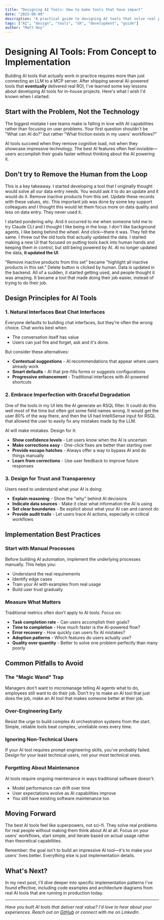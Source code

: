 ```yaml
---
title: "Designing AI Tools: How to make tools that have impact"
date: "2025-08-09"
description: "A practical guide to designing AI tools that solve real problems, focusing on user experience, technical architecture, and delivering measurable value."
tags: ["AI", "design", "tools", "UX", "development", "guide"]
author: "Matt Hoy"
---
```


# Designing AI Tools: From Concept to Implementation

Building AI tools that actually work in practice requires more than just connecting an LLM to a MCP server. After shipping several AI-powered tools that **eventually** delivered real ROI, I've learned some key lessons about developing AI tools for in-house projects. Here's what I wish I'd known when I started.

## Start with the Problem, Not the Technology

The biggest mistake I see teams make is falling in love with AI capabilities rather than focusing on user problems. Your first question shouldn't be "What can AI do?" but rather "What friction exists in my users' workflows?"

AI tools succeed when they remove cognitive load, not when they showcase impressive technology. The best AI features often feel invisible—users accomplish their goals faster without thinking about the AI powering it.

## Don't try to Remove the Human from the Loop

This is a key takeaway. I started developing a tool that I originally thought would solve all our data entry needs. You would ask it to do an update and it would do it. Remove inactive products from this set. Update these records with these values, etc. This important job was done by some key support colleagues and I thought this would let them focus more on data quality and less on data entry. They never used it.

I started pondering why. And it occurred to me when someone told me to try Claude CLI and I thought I like being in the loop. I don't like background agents, I like being behind the wheel. And click—there it was. They felt the same. I threw out the old tools that actually updated the data. I started making a new UI that focused on putting tools back into human hands and keeping them in control, but still being powered by AI. AI no longer updated the data, **it updated the UI**.

"Remove inactive products from this set" became "highlight all inactive products in this set." Delete button is clicked by human. Data is updated in the backend. All of a sudden, it started getting used, and people thought it was amazing. It became a tool that made doing their job easier, instead of trying to do their job.

## Design Principles for AI Tools

### 1. Natural Interfaces Beat Chat Interfaces

Everyone defaults to building chat interfaces, but they're often the wrong choice. Chat works best when:
- The conversation itself has value
- Users can just fire and forget, ask and it's done.

But consider these alternatives:
- **Contextual suggestions** - AI recommendations that appear where users already work
- **Smart defaults** - AI that pre-fills forms or suggests configurations
- **Progressive enhancement** - Traditional interfaces with AI-powered shortcuts

### 2. Embrace Imperfection with Graceful Degradation

One of the tools in my UI lets the AI generate an RSQL filter. It could do this well most of the time but often got some field names wrong. It would get the user 80% of the way there, and then the UI had IntelliSense input for RSQL that allowed the user to easily fix any mistakes made by the LLM.

AI will make mistakes. Design for it:

- **Show confidence levels** - Let users know when the AI is uncertain
- **Make corrections easy** - One-click fixes are better than starting over
- **Provide escape hatches** - Always offer a way to bypass AI and do things manually
- **Learn from corrections** - Use user feedback to improve future responses

### 3. Design for Trust and Transparency

Users need to understand what your AI is doing:

- **Explain reasoning** - Show the "why" behind AI decisions
- **Indicate data sources** - Make it clear what information the AI is using
- **Set clear boundaries** - Be explicit about what your AI can and cannot do
- **Provide audit trails** - Let users trace AI actions, especially in critical workflows

## Implementation Best Practices

### Start with Manual Processes

Before building AI automation, implement the underlying processes manually. This helps you:

- Understand the real requirements
- Identify edge cases
- Train your AI with examples from real usage
- Build user trust gradually

### Measure What Matters

Traditional metrics often don't apply to AI tools. Focus on:

- **Task completion rate** - Can users accomplish their goals?
- **Time to completion** - How much faster is the AI-powered flow?
- **Error recovery** - How quickly can users fix AI mistakes?
- **Adoption patterns** - Which features do users actually use?
- **Quality over quantity** - Better to solve one problem perfectly than many poorly

## Common Pitfalls to Avoid

### The "Magic Wand" Trap

Managers don't want to micromanage telling AI agents what to do, employees still want to do their job. Don't try to make an AI tool that just does the job, make an AI tool that makes someone better at their job.

### Over-Engineering Early

Resist the urge to build complex AI orchestration systems from the start. Simple, reliable tools beat complex, unreliable ones every time.

### Ignoring Non-Technical Users

If your AI tool requires prompt engineering skills, you've probably failed. Design for your least technical users, not your most technical ones.

### Forgetting About Maintenance

AI tools require ongoing maintenance in ways traditional software doesn't:
- Model performance can drift over time
- User expectations evolve as AI capabilities improve
- You still have existing software maintenance too

## Moving Forward

The best AI tools feel like superpowers, not sci-fi. They solve real problems for real people without making them think about AI at all. Focus on your users' workflows, start simple, and iterate based on actual usage rather than theoretical capabilities.

Remember: the goal isn't to build an impressive AI tool—it's to make your users' lives better. Everything else is just implementation details.

## What's Next?

In my next post, I'll dive deeper into specific implementation patterns I've found effective, including code examples and architecture diagrams from real AI tools that are running in production today.

---

*Have you built AI tools that deliver real value? I'd love to hear about your experiences. Reach out on [GitHub](https://github.com/ezybakeoven) or connect with me on LinkedIn.*
